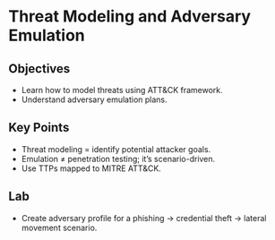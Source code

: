 # Threat Modeling and Adversary Emulation

## Objectives
- Learn how to model threats using ATT&CK framework.  
- Understand adversary emulation plans.  

## Key Points
- Threat modeling = identify potential attacker goals.  
- Emulation ≠ penetration testing; it’s scenario-driven.  
- Use TTPs mapped to MITRE ATT&CK.  

## Lab
- Create adversary profile for a phishing → credential theft → lateral movement scenario.  
